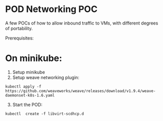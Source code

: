 # POD Networking POC

A few POCs of how to allow inbound traffic to VMs, with different degrees
of portability.

Prerequisites:

# On minikube:

1. Setup minikube
2. Setup weave networking plugin:
```shell
kubectl apply -f https://github.com/weaveworks/weave/releases/download/v1.9.4/weave-daemonset-k8s-1.6.yaml
```
3. Start the POD:
```shell
kubectl  create -f libvirt-scdhcp.d
```

